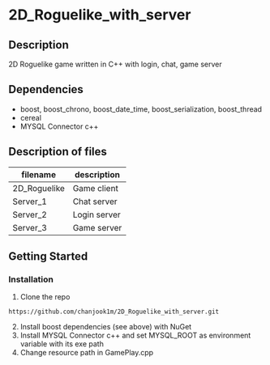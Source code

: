 # 2D_Roguelike_with_server

## Description

2D Roguelike game written in C++ with login, chat, game server

## Dependencies
- boost, boost_chrono, boost_date_time, boost_serialization, boost_thread
- cereal
- MYSQL Connector c++

## Description of files
| filename | description |
| --- | --- |
| 2D_Roguelike | Game client |
| Server_1 | Chat server |
| Server_2 | Login server |
| Server_3 | Game server |

## Getting Started
### Installation
1. Clone the repo
```code
https://github.com/chanjook1m/2D_Roguelike_with_server.git
```
2. Install boost dependencies (see above) with NuGet
3. Install MYSQL Connector c++ and set MYSQL_ROOT as environment variable with its exe path
4. Change resource path in GamePlay.cpp
